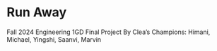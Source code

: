 # Run Away
 Fall 2024 Engineering 1GD Final Project
 By Clea’s Champions: Himani, Michael, Yingshi, Saanvi, Marvin

